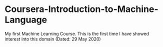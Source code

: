 # Coursera-Introduction-to-Machine-Language
My first Machine Learning Course. This is the first time I have showed interest into this domain (Dated: 29 May 2020)
